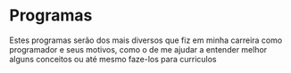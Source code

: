 # Programas

Estes programas serão dos mais diversos que fiz em minha carreira como programador e seus motivos, como o de me ajudar a entender melhor alguns conceitos ou até mesmo faze-los para curriculos